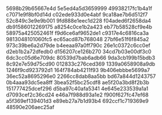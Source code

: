 5698b29b65667e4d
5e5ed4a5d3659999
49938217fc1b4a1f
c7071e9f8bf0d14d
c02ede933d0e4abf
9ca18ae7b6d512f7
52c849c3e9e9b001
9fd888e1eec1d228
f04aded6f2658da4
db91586012269175
a8254c0ce1b2a423
eb77b58528cf9e4b
58975a425052461f
f9d6ce6af9652de1
c9317e4c6816ca3a
9813048101060fc5
ec65acd87b768048
27bf6e51f6f845a2
973c39be6a2d79de
b4eeaa97a0ff790c
26e1c0372c6cc0ef
d2eb1b2a72dfedb0
d156207ce126b270
34cd7b03e00df3c0
6dc3cc05d6e709dc
80539d7bab6adb66
9da3cb199b15bdb3
8c92e7e59d75cd90
012833c276ced369
1339a0658908a9db
1246f9cd923792d1
164f784ab4211f93
9b406ebbbe5699a7
36ec52a8695296e0
2266cc8dab8aa5bb
bd67a844d1243757
0b4aaa93dc5ea8ff
3bea52f5bc25cdf8
ae5f20a3bd8f2b3b
151777425dcef296
d5ba97c40afa5341
4e645e233539a1a1
d7093cef2c36cd24
e46a7f988d93a1e2
f900f627fc47ef68
a5f369ef139401d3
e89eb27a7b1d93b4
692ccf1c719369e9
48590e206aec25af
